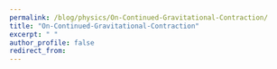 ```yaml
---
permalink: /blog/physics/On-Continued-Gravitational-Contraction/
title: "On-Continued-Gravitational-Contraction"
excerpt: " "
author_profile: false
redirect_from:
---
```

